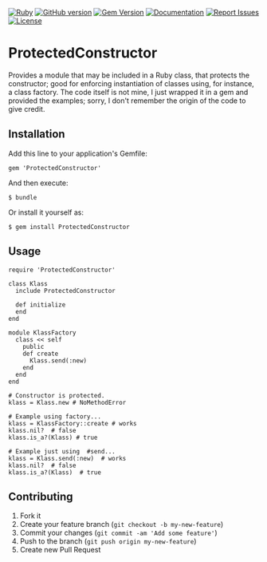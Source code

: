 [![Ruby](https://github.com/gangelo/ProtectedConstructor/actions/workflows/ruby.yml/badge.svg)](https://github.com/gangelo/ProtectedConstructor/actions/workflows/ruby.yml)
[![GitHub version](http://badge.fury.io/gh/gangelo%2FProtectedConstructor.svg?refresh=1)](http://badge.fury.io/gh/gangelo%2FProtectedConstructor.svg)
[![Gem Version](https://badge.fury.io/rb/ProtectedConstructor.svg?refresh=3)](https://badge.fury.io/rb/ProtectedConstructor.svg)
[![Documentation](http://img.shields.io/badge/docs-rdoc.info-blue.svg)](http://www.rubydoc.info/gems/ProtectedConstructor/)
[![Report Issues](https://img.shields.io/badge/report-issues-red.svg)](https://github.com/gangelo/ProtectedConstructor/issues)
[![License](http://img.shields.io/badge/license-MIT-yellowgreen.svg)](#license)

# ProtectedConstructor
Provides a module that may be included in a Ruby class, that protects the constructor; good for enforcing
instantiation of classes using, for instance, a class factory. The code itself is not mine, I just wrapped it
in a gem and provided the examples; sorry, I don't remember the origin of the code to give credit.

## Installation

Add this line to your application's Gemfile:

    gem 'ProtectedConstructor'

And then execute:

    $ bundle

Or install it yourself as:

    $ gem install ProtectedConstructor

## Usage

    require 'ProtectedConstructor'

    class Klass
      include ProtectedConstructor

      def initialize
      end
    end

    module KlassFactory
      class << self
        public
        def create
          Klass.send(:new)
        end
      end
    end

    # Constructor is protected.
    klass = Klass.new # NoMethodError

    # Example using factory...
    klass = KlassFactory::create # works
    klass.nil?  # false
    klass.is_a?(Klass) # true

    # Example just using  #send...
    klass = Klass.send(:new)  # works
    klass.nil?  # false
    klass.is_a?(Klass)  # true

## Contributing

1. Fork it
2. Create your feature branch (`git checkout -b my-new-feature`)
3. Commit your changes (`git commit -am 'Add some feature'`)
4. Push to the branch (`git push origin my-new-feature`)
5. Create new Pull Request
